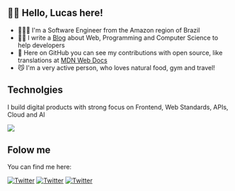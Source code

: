 ## 👋🏻 Hello, Lucas here!


- 👨🏼‍💻 I'm a Software Engineer from the Amazon region of Brazil
- ✍🏻 I write a [Blog](https://dev.to/lucasm) about Web, Programming and Computer Science to help developers
- 🦾 Here on GitHub you can see my contributions with open source, like translations at [MDN Web Docs](https://github.com/mdn/)
- 😼 I'm a very active person, who loves natural food, gym and travel!

## Technolgies 

I build digital products with strong focus on Frontend, Web Standards, APIs, Cloud and AI

<p>
  <a href="https://lucasm.dev">
    <img src="https://skillicons.dev/icons?i=typescript,css,react,webpack,wordpress,docker,postgres,vscode,azure,c,html,git,aws,linux,javascript" />
  </a>
</p>

## Folow me

You can find me here:

[![Twitter](https://skillicons.dev/icons?i=twitter)](https://twitter.com/lucasmezs)
[![Twitter](https://skillicons.dev/icons?i=linkedin)](https://linkedin.com/in/lucasmezs)
[![Twitter](https://skillicons.dev/icons?i=devto)](https://dev.to/lucasm)
